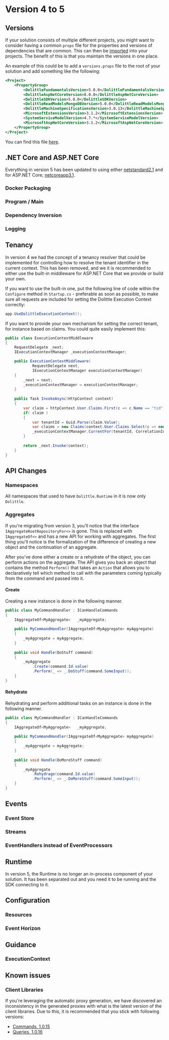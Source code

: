 # Version 4 to 5

## Versions

If your solution consists of multiple different projects, you might want to
consider having a common `props` file for the properties and versions of dependencies
that are common. This can then be [imported](https://docs.microsoft.com/en-us/visualstudio/msbuild/import-element-msbuild?view=vs-2019) into your projects.
The benefit of this is that you maintain the versions in one place.

An example of this could be to add a `versions.props` file to the root of your solution
and add something like the following:

```xml
<Project>
    <PropertyGroup>
        <DolittleFundamentalsVersion>5.0.0</DolittleFundamentalsVersion>
        <DolittleAspNetCoreVersion>8.0.0</DolittleAspNetCoreVersion>
        <DolittleSDKVersion>5.0.0</DolittleSDKVersion>
        <DolittleReadModelsMongoDBVersion>5.0.0</DolittleReadModelsMongoDBVersion>
        <DolittleMachineSpecificationsVersion>3.0.13</DolittleMachineSpecificationsVersion>
        <MicrosoftExtensionsVersion>3.1.2</MicrosoftExtensionsVersion>
        <SystemServiceModelVersion>4.7.*</SystemServiceModelVersion>
        <MicrosoftAspNetCoreVersion>3.1.2</MicrosoftAspNetCoreVersion>
    </PropertyGroup>
</Project>
```

You can find this file [here](./versions.props).

## .NET Core and ASP.NET Core

Everything in version 5 has been updated to using either [netstandard2.1](https://devblogs.microsoft.com/dotnet/announcing-net-standard-2-1/) and for ASP.NET Core; [netcoreapp3.1](https://docs.microsoft.com/en-us/aspnet/core/migration/30-to-31?view=aspnetcore-3.1&tabs=visual-studio).

### Docker Packaging


### Program / Main

### Dependency Inversion

### Logging

## Tenancy

In version 4 we had the concept of a tenancy resolver that could be implemented for
controlling how to resolve the tenant identifier in the current context.
This has been removed, and we it is recommended to either use the built-in middleware
for ASP.NET Core that we provide or build your own.

If you want to use the built-in one, put the following line of code within the
`Configure` method in `Startup.cs` - preferable as soon as possible, to make sure
all requests are included for setting the Dolittle Execution Context correctly:

```csharp
app.UseDolittleExecutionContext();
``` 

If you want to provide your own mechanism for setting the correct tenant, for instance
based on claims. You could quite easily implement this: 

```csharp
public class ExecutionContextMiddleware
{
    RequestDelegate _next;
    IExecutionContextManager _executionContextManager;

    public ExecutionContextMiddleware(
            RequestDelegate next,
            IExecutionContextManager executionContextManager)
    {
        _next = next;
        _executionContextManager = executionContextManager;
    }
    
    public Task InvokeAsync(HttpContext context)
    {
        var claim = httpContext.User.Claims.First(c => c.Name == "tid"); // looking for a claim name of 'tid';
        if( claim ) 
        {
            var tenantId = Guid.Parse(claim.Value);
            var claims = new Claims(context.User.Claims.Select(c => new Claim(c.Type, c.Value, c.ValueType)));
            _executionContextManager.CurrentFor(tenantId, CorrelationId.new(), claims);
        }
        
        return _next.Invoke(context);
    }
}
``` 

## API Changes

### Namespaces

All namespaces that used to have `Dolittle.Runtime` in it is now only `Dolittle`.

### Aggregates

If you're migrating from version 3, you'll notice that the interface `IAggregateRootRepositoryFor<>`
is gone. This is replaced with `IAggregateOf<>` and has a new API for working with aggregates.
The first thing you'll notice is the formalization of the difference of creating a new object and
the continuation of an aggregate.

After you've done either a create or a rehydrate of the object, you can perform actions on
the aggregate. The API gives you back an object that contains the method `Perform()` that takes
an `Action` that allows you to declaratively tell which method to call with the parameters coming
typically from the command and passed into it.

#### Create

Creating a new instance is done in the following manner.

```csharp
public class MyCommandHandler : ICanHandleCommands
{
    IAggregateOf<MyAggregate>   _myAggregate;
    
    public MyCommandHandler(IAggregateOf<MyAggregate> myAggregate)
    {
        _myAggregate = myAggregate;
    }
    
    public void Handle(DoStuff command)
    {
        _myAggregate
            .Create(command.Id.value)
            .Perform(_ => _.DoStuff(command.SomeInput));
    }
}
```


#### Rehydrate

Rehydrating and perform additional tasks on an instance is done in the following manner.

```csharp
public class MyCommandHandler : ICanHandleCommands
{
    IAggregateOf<MyAggregate>   _myAggregate;
    
    public MyCommandHandler(IAggregateOf<MyAggregate> myAggregate)
    {
        _myAggregate = myAggregate;
    }
    
    public void Handle(DoMoreStuff command)
    {
        _myAggregate
            .Rehydrage(command.Id.value)
            .Perform(_ => _.DoMoreStuff(command.SomeInput));
    }
}
```


## Events

### Event Store

### Streams

### EventHandlers instead of EventProcessors


## Runtime

In version 5, the Runtime is no longer an in-process component of your solution.
It has been separated out and you need it to be running and the SDK connecting
to it.

## Configuration

### Resources

### Event Horizon


## Guidance

### ExecutionContext


## Known issues

### Client Libraries

If you're leveraging the automatic proxy generation, we have discovered an inconsistency
in the generated proxies with what is the latest version of the client libraries.
Due to this, it is recommended that you stick with following versions:

- [Commands, 1.0.15](https://www.npmjs.com/package/@dolittle/commands/v/1.0.15)
- [Queries, 1.0.16](https://www.npmjs.com/package/@dolittle/queries/v/1.0.16)
